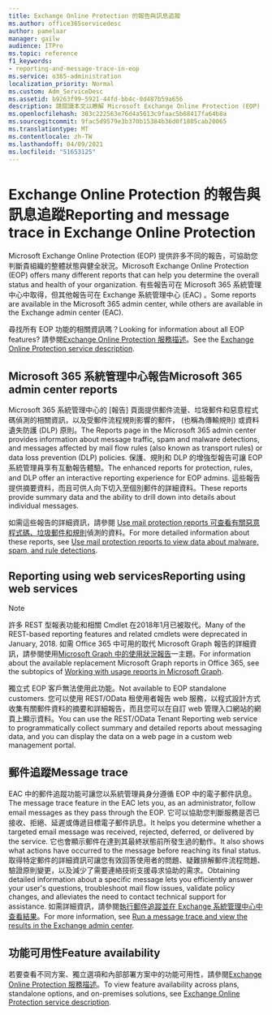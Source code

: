```yaml
---
title: Exchange Online Protection 的報告與訊息追蹤
ms.author: office365servicedesc
author: pamelaar
manager: gailw
audience: ITPro
ms.topic: reference
f1_keywords:
- reporting-and-message-trace-in-eop
ms.service: o365-administration
localization_priority: Normal
ms.custom: Adm_ServiceDesc
ms.assetid: b9263f99-5921-44fd-bb4c-0d487b59a656
description: 請閱讀本文以瞭解 Microsoft Exchange Online Protection (EOP) 中的報告和郵件追蹤。
ms.openlocfilehash: 383c222563e76d4a5613c9faac5b68417fa64b8a
ms.sourcegitcommit: 9fac5d9579e3b370b15384b36d0f1805cab20065
ms.translationtype: MT
ms.contentlocale: zh-TW
ms.lasthandoff: 04/09/2021
ms.locfileid: "51653125"
---
```

# <a name="reporting-and-message-trace-in-exchange-online-protection"></a><span data-ttu-id="53d2e-103">Exchange Online Protection 的報告與訊息追蹤</span><span class="sxs-lookup"><span data-stu-id="53d2e-103">Reporting and message trace in Exchange Online Protection</span></span>

<span data-ttu-id="53d2e-104">Microsoft Exchange Online Protection (EOP) 提供許多不同的報告，可協助您判斷貴組織的整體狀態與健全狀況。</span><span class="sxs-lookup"><span data-stu-id="53d2e-104">Microsoft Exchange Online Protection (EOP) offers many different reports that can help you determine the overall status and health of your organization.</span></span> <span data-ttu-id="53d2e-105">有些報告可在 Microsoft 365 系統管理中心中取得，但其他報告可在 Exchange 系統管理中心 (EAC) 。</span><span class="sxs-lookup"><span data-stu-id="53d2e-105">Some reports are available in the Microsoft 365 admin center, while others are available in the Exchange admin center (EAC).</span></span>

<span data-ttu-id="53d2e-106">尋找所有 EOP 功能的相關資訊嗎？</span><span class="sxs-lookup"><span data-stu-id="53d2e-106">Looking for information about all EOP features?</span></span> <span data-ttu-id="53d2e-107">請參閱[Exchange Online Protection 服務描述](exchange-online-protection-service-description.md)。</span><span class="sxs-lookup"><span data-stu-id="53d2e-107">See the [Exchange Online Protection service description](exchange-online-protection-service-description.md).</span></span>

## <a name="microsoft-365-admin-center-reports"></a><span data-ttu-id="53d2e-108">Microsoft 365 系統管理中心報告</span><span class="sxs-lookup"><span data-stu-id="53d2e-108">Microsoft 365 admin center reports</span></span>

<span data-ttu-id="53d2e-109">Microsoft 365 系統管理中心的 [報告] 頁面提供郵件流量、垃圾郵件和惡意程式碼偵測的相關資訊，以及受郵件流程規則影響的郵件， (也稱為傳輸規則) 或資料遺失防護 (DLP) 原則。</span><span class="sxs-lookup"><span data-stu-id="53d2e-109">The Reports page in the Microsoft 365 admin center provides information about message traffic, spam and malware detections, and messages affected by mail flow rules (also known as transport rules) or data loss prevention (DLP) policies.</span></span> <span data-ttu-id="53d2e-110">保護、規則和 DLP 的增強型報告可讓 EOP 系統管理員享有互動報告體驗。</span><span class="sxs-lookup"><span data-stu-id="53d2e-110">The enhanced reports for protection, rules, and DLP offer an interactive reporting experience for EOP admins.</span></span> <span data-ttu-id="53d2e-111">這些報告提供摘要資料，而且可供人向下切入至個別郵件的詳細資料。</span><span class="sxs-lookup"><span data-stu-id="53d2e-111">These reports provide summary data and the ability to drill down into details about individual messages.</span></span>

<span data-ttu-id="53d2e-112">如需這些報告的詳細資訊，請參閱 [Use mail protection reports 可查看有關惡意程式碼、垃圾郵件和規則](/exchange/monitoring/use-mail-protection-reports)偵測的資料。</span><span class="sxs-lookup"><span data-stu-id="53d2e-112">For more detailed information about these reports, see [Use mail protection reports to view data about malware, spam, and rule detections](/exchange/monitoring/use-mail-protection-reports).</span></span>

## <a name="reporting-using-web-services"></a><span data-ttu-id="53d2e-113">Reporting using web services</span><span class="sxs-lookup"><span data-stu-id="53d2e-113">Reporting using web services</span></span>

> [!NOTE]
> <span data-ttu-id="53d2e-114">許多 REST 型報表功能和相關 Cmdlet 在2018年1月已被取代。</span><span class="sxs-lookup"><span data-stu-id="53d2e-114">Many of the REST-based reporting features and related cmdlets were deprecated in January, 2018.</span></span> <span data-ttu-id="53d2e-115">如需 Office 365 中可用的取代 Microsoft Graph 報告的詳細資訊，請參閱使用[Microsoft Graph 中的使用狀況報告](/graph/api/resources/report)一主題。</span><span class="sxs-lookup"><span data-stu-id="53d2e-115">For information about the available replacement Microsoft Graph reports in Office 365, see the subtopics of [Working with usage reports in Microsoft Graph](/graph/api/resources/report).</span></span>

<span data-ttu-id="53d2e-116">獨立式 EOP 客戶無法使用此功能。</span><span class="sxs-lookup"><span data-stu-id="53d2e-116">Not available to EOP standalone customers.</span></span> <span data-ttu-id="53d2e-117">您可以使用 REST/OData 租使用者報告 web 服務，以程式設計方式收集有關郵件資料的摘要和詳細報告，而且您可以在自訂 web 管理入口網站的網頁上顯示資料。</span><span class="sxs-lookup"><span data-stu-id="53d2e-117">You can use the REST/OData Tenant Reporting web service to programmatically collect summary and detailed reports about messaging data, and you can display the data on a web page in a custom web management portal.</span></span>

## <a name="message-trace"></a><span data-ttu-id="53d2e-118">郵件追蹤</span><span class="sxs-lookup"><span data-stu-id="53d2e-118">Message trace</span></span>

<span data-ttu-id="53d2e-119">EAC 中的郵件追蹤功能可讓您以系統管理員身分遵循 EOP 中的電子郵件訊息。</span><span class="sxs-lookup"><span data-stu-id="53d2e-119">The message trace feature in the EAC lets you, as an administrator, follow email messages as they pass through the EOP.</span></span> <span data-ttu-id="53d2e-120">它可以協助您判斷服務是否已接收、拒絕、延遲或傳遞目標電子郵件訊息。</span><span class="sxs-lookup"><span data-stu-id="53d2e-120">It helps you determine whether a targeted email message was received, rejected, deferred, or delivered by the service.</span></span> <span data-ttu-id="53d2e-121">它也會顯示郵件在達到其最終狀態前所發生過的動作。</span><span class="sxs-lookup"><span data-stu-id="53d2e-121">It also shows what actions have occurred to the message before reaching its final status.</span></span> <span data-ttu-id="53d2e-122">取得特定郵件的詳細資訊可讓您有效回答使用者的問題、疑難排解郵件流程問題、驗證原則變更，以及減少了需要連絡技術支援尋求協助的需求。</span><span class="sxs-lookup"><span data-stu-id="53d2e-122">Obtaining detailed information about a specific message lets you efficiently answer your user's questions, troubleshoot mail flow issues, validate policy changes, and alleviates the need to contact technical support for assistance.</span></span> <span data-ttu-id="53d2e-123">如需詳細資訊，請參閱[執行郵件追蹤並在 Exchange 系統管理中心中查看結果](/exchange/monitoring/trace-an-email-message/run-a-message-trace-and-view-results)。</span><span class="sxs-lookup"><span data-stu-id="53d2e-123">For more information, see [Run a message trace and view the results in the Exchange admin center](/exchange/monitoring/trace-an-email-message/run-a-message-trace-and-view-results).</span></span>

## <a name="feature-availability"></a><span data-ttu-id="53d2e-124">功能可用性</span><span class="sxs-lookup"><span data-stu-id="53d2e-124">Feature availability</span></span>

<span data-ttu-id="53d2e-125">若要查看不同方案、獨立選項和內部部署方案中的功能可用性，請參閱[Exchange Online Protection 服務描述](exchange-online-protection-service-description.md)。</span><span class="sxs-lookup"><span data-stu-id="53d2e-125">To view feature availability across plans, standalone options, and on-premises solutions, see [Exchange Online Protection service description](exchange-online-protection-service-description.md).</span></span>